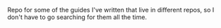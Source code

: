 Repo for some of the guides I've written that live in different repos, so I don't have to go searching for them all the time. 